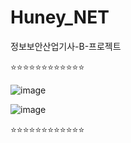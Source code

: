 # Huney_NET
정보보안산업기사-B-프로젝트


⭐⭐⭐⭐⭐⭐⭐⭐⭐⭐⭐⭐

![image](https://bbscdn.df.nexon.com/data7/commu/201801/010555_5a50f3e3b0310.png)

![image](https://github.com/user-attachments/assets/8ab4e1ca-9267-4bb2-8e8c-c2a80d35f883)


⭐⭐⭐⭐⭐⭐⭐⭐⭐⭐⭐⭐

